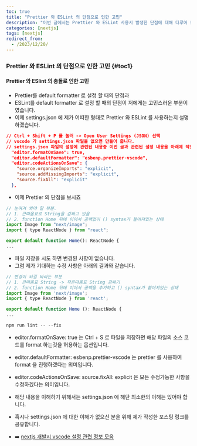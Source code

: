 ```yaml
---
toc: true
title: "Prettier 와 ESLint 의 단점으로 인한 고민"
description: "이번 글에서는 Prettier 와 ESLint 사용시 발생한 단점에 대해 다루어 보려 합니다. 장점이 많아 사용을 포기 할 수 없지만, 단점에 대해 알고 합의점을 찾은 부분에 대한 내용을 정리하였습니다."
categories: [nextjs]
tags: [nextjs]
redirect_from:
  - /2023/12/20/
---
```


### Prettier 와 ESLint 의 단점으로 인한 고민 {#toc1}

#### Prettier 와 ESlint 의 충돌로 인한 고민

- Prettier를 default formatter 로 설정 할 때의 단점과
- ESLint를 default formatter 로 설정 할 때의 단점이 저에게는 고민스러운 부분이였습니다.
- 이제 settings.json 에 제가 어떠한 형태로 Prettier 와 ESLint 를 사용하는지 설명 하겠습니다.

```json
// Ctrl + Shift + P 를 눌러 -> Open User Settings (JSON) 선택
// vscode 가 settings.json 파일을 없으면 만들어 줍니다.
// settings.json 파일의 설정에 관련된 내용중 이번 글과 관련된 설정 내용을 아래에 적었습니다.
  "editor.formatOnSave": true,
  "editor.defaultFormatter": "esbenp.prettier-vscode",
  "editor.codeActionsOnSave": {
    "source.organizeImports": "explicit",
    "source.addMissingImports": "explicit",
    "source.fixAll": "explicit"
  },
```

- 이제 Prettier 의 단점을 보시죠

```js
// 눈여겨 봐야 할 부분.
// 1. 큰따옴표로 String을 감싸고 있음
// 2. function Home 뒤에 이어서 공백없이 () syntax가 붙어져있는 상태
import Image from "next/image";
import { type ReactNode } from "react";

export default function Home(): ReactNode {
...
```

- 파일 저장을 시도 하면 변경된 사항이 없습니다.
- 그럼 제가 기대하는 수정 사항은 아래의 결과와 같습니다.

```js
// 변경이 되길 바라는 부분
// 1. 큰따옴표 String -> 작은따옴표 String 감싸기
// 2. function Home 뒤에 이어서 공백을 추가하고 () syntax가 붙어져있는 상태
import Image from 'next/image';
import { type ReactNode } from 'react';

export default function Home (): ReactNode {
...
```

```js
npm run lint -- --fix
```

- editor.formatOnSave: true 는 Ctrl + S 로 파일을 저장하면 해당 파일의 소스 코드를 format 하는것을 허용하는 옵션입니다.
- editor.defaultFormatter: esbenp.prettier-vscode 는 prettier 를 사용하여 format 을 진행하겠다는 의미입니다.
- editor.codeActionsOnSave: source.fixAll: explicit 은 모든 수정가능한 사항을 수정하겠다는 의미입니다.

- 해당 내용을 이해하기 위해서는 settings.json 에 해단 최소한의 이해는 있어야 합니다.
- 혹시나 settings.json 에 대한 이해가 없으신 분을 위해 제가 작성한 포스팅 링크를 공유합니다.
- :arrow_right: [nextjs 개발시 vscode 설정 관련 정보 모음](https://marindie.github.io/nextjs/2023-12-14-Nextjs-Tutorial-03-KR)